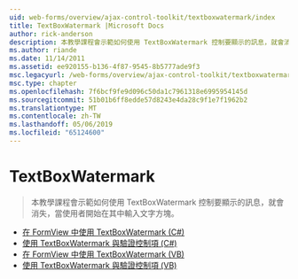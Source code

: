 ```yaml
---
uid: web-forms/overview/ajax-control-toolkit/textboxwatermark/index
title: TextBoxWatermark |Microsoft Docs
author: rick-anderson
description: 本教學課程會示範如何使用 TextBoxWatermark 控制要顯示的訊息，就會消失，當使用者開始在其中輸入文字方塊。
ms.author: riande
ms.date: 11/14/2011
ms.assetid: ee920155-b136-4f87-9545-8b5777ade9f3
msc.legacyurl: /web-forms/overview/ajax-control-toolkit/textboxwatermark
msc.type: chapter
ms.openlocfilehash: 7f6bcf9fe9d096c50da1c7961318e6995954145d
ms.sourcegitcommit: 51b01b6ff8edde57d8243e4da28c9f1e7f1962b2
ms.translationtype: MT
ms.contentlocale: zh-TW
ms.lasthandoff: 05/06/2019
ms.locfileid: "65124600"
---
```

# <a name="textboxwatermark"></a>TextBoxWatermark

> 本教學課程會示範如何使用 TextBoxWatermark 控制要顯示的訊息，就會消失，當使用者開始在其中輸入文字方塊。

- [在 FormView 中使用 TextBoxWatermark (C#)](using-textboxwatermark-in-a-formview-cs.md)
- [使用 TextBoxWatermark 與驗證控制項 (C#)](using-textboxwatermark-with-validation-controls-cs.md)
- [在 FormView 中使用 TextBoxWatermark (VB)](using-textboxwatermark-in-a-formview-vb.md)
- [使用 TextBoxWatermark 與驗證控制項 (VB)](using-textboxwatermark-with-validation-controls-vb.md)

